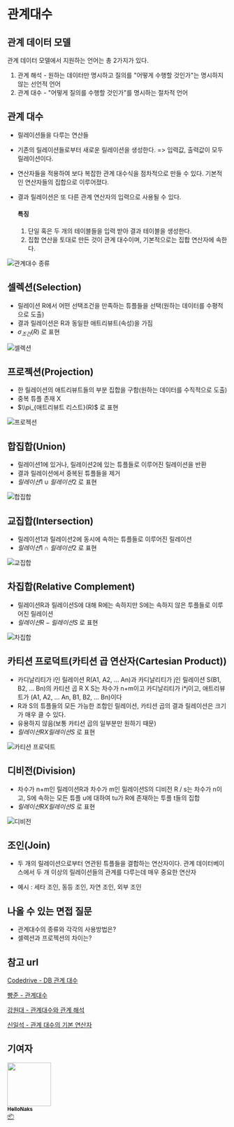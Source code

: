 # 관계대수



## 관계 데이터 모델

관계 데이터 모델에서 지원하는 언어는 총 2가지가 있다.

1. 관계 해석 - 원하는 데이터만 명시하고 질의를 "어떻게 수행할 것인가"는 명시하지 않는 선언적 언어
2. 관계 대수 - "어떻게 질의를 수행할 것인가"를 명시하는 절차적 언어

## 관계 대수

- 릴레이션들을 다루는 연산들
- 기존의 릴레이션들로부터 새로운 릴레이션을 생성한다. => 입력값, 출력값이 모두 릴레이션이다.

- 연산자들을 적용하여 보다 복잡한 관계 대수식을 점차적으로 만들 수 있다. 기본적인 연산자들의 집합으로 이루어졌다.

- 결과 릴레이션은 또 다른 관계 연산자의 입력으로 사용될 수 있다.

  #### 특징

  1. 단일 혹은 두 개의 테이블들을 입력 받아 결과 테이블을 생성한다.
  2. 집합 연산을 토대로 만든 것이 관계 대수이며, 기본적으로는 집합 연산자에 속한다.

![관계대수 종류](/img/database/relational_algebra/relational_algebra1.png)



## 셀렉션(Selection)

- 릴레이션 R에서 어떤 선택조건을 만족하는 튜플들을 선택(원하는 데이터를 수평적으로 도출)
- 결과 릴레이션은 R과 동일한 애트리뷰트(속성)을 가짐
- $\sigma_{조건}(R)$ 로 표현

![셀렉션](/img/database/relational_algebra/relational_algebra2.png)



## 프로젝션(Projection)

- 한 릴레이션의 애트리뷰트들의 부분 집합을 구함(원하는 데이터를 수직적으로 도출)
- 중복 튜플 존재 X
- $\\pi_{애트리뷰트 리스트}(R)$ 로 표현

![프로젝션](/img/database/relational_algebra/relational_algebra3.png)



## 합집합(Union)

- 릴레이션1에 있거나, 릴레이션2에 있는 튜플들로 이루어진 릴레이션을 반환
- 결과 릴레이션에서 중복된 튜플들을 제거
- $릴레이션1 \cup 릴레이션2$ 로 표현

![합집합](/img/database/relational_algebra/relational_algebra4.png)



## 교집합(Intersection)

- 릴레이션1과 릴레이션2에 동시에 속하는 튜플들로 이루어진 릴레이션
- $릴레이션1 \cap 릴레이션2$ 로 표현

![교집합](/img/database/relational_algebra/relational_algebra5.png)



## 차집합(Relative Complement)

- 릴레이션R과 릴레이션S에 대해 R에는 속하지만 S에는 속하지 않은 투플들로 이루어진 릴레이션
- $릴레이션R - 릴레이션S$ 로 표현

![차집합](/img/database/relational_algebra/relational_algebra6.png)



## 카티션 프로덕트(카티션 곱 연산자(Cartesian Product))

- 카디날리티가 i인 릴레이션 R(A1, A2, ... An)과 카디날리티가 j인 릴레이션 S(B1, B2, ... Bn)의 카티션 곱 R X S는 차수가 n+m이고 카디날리티가 i*j이고, 애트리뷰트가 (A1, A2, ... An, B1, B2, ... Bn)이다
- R과 S의 튜플들의 모든 가능한 조합인 릴레이션, 카티션 곱의 결과 릴레이션은 크기가 매우 클 수 있다.
- 유용하지 않음(보통 카티션 곱의 일부분만 원하기 때문)
- $릴레이션R X 릴레이션S$ 로 표현

![카티션 프로덕트](/img/database/relational_algebra/relational_algebra7.png)



## 디비전(Division)

- 차수가 n+m인 릴레이션R과 차수가 m인 릴레이션S의 디비전 R / s는 차수가 n이고, S에 속하는 모든 튜플 u에 대하여 tu가 R에 존재하는 투플 t들의 집합
- $릴레이션R X 릴레이션S$ 로 표현

![디비전](/img/database/relational_algebra/relational_algebra8.png)



## 조인(Join)

- 두 개의 릴레이션으로부터 연관된 튜플들을 결합하는 연산자이다. 관계 데이터베이스에서 두 개 이상의 릴레이션들의 관계를 다루는데 매우 중요한 연산자

- 예시 : 세타 조인, 동등 조인, 자연 조인, 외부 조인

  

## 나올 수 있는 면접 질문

- 관계대수의 종류와 각각의 사용방법은?
- 셀렉션과 프로젝션의 차이는?



## 참고 url

[Codedrive - DB 관계 대수](https://codedrive.tistory.com/131)

[빵준 - 관계대수](https://velog.io/@ieed0205/%EA%B4%80%EA%B3%84%EB%8C%80%EC%88%98-SQL-LEEToday)

[강원대 - 관계대수와 관계 해석](https://cs.kangwon.ac.kr/~ysmoon/courses/2009_2/db/06.pdf)

[신일석 - 관계 대수의 기본 연산자](https://blog.jiktong.kr/entry/%EA%B4%80%EA%B3%84-%EB%8C%80%EC%88%98%EC%9D%98-%EA%B8%B0%EB%B3%B8-%EC%97%B0%EC%82%B0%EC%9E%90)

## 기여자


 <td align="center"><a href="https://github.com/HelloNaks"><img src="https://avatars.githubusercontent.com/u/49478141?v=4?s=100" width="100px;" alt=""/><br /><sub><b>HelloNaks</b></sub></a><br /><a href="#platform-HelloNaks" title="Packaging/porting to new platform">📦</a></td>